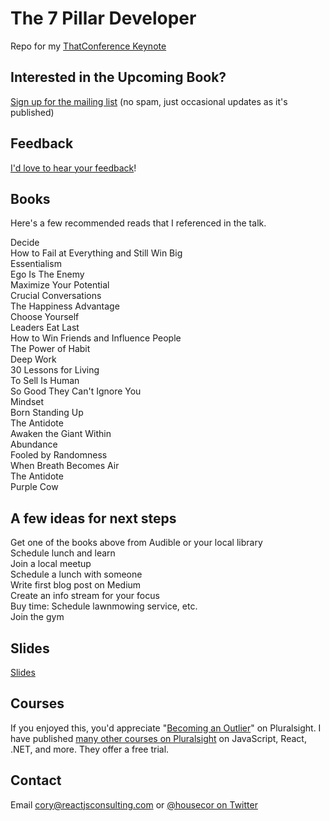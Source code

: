 # The 7 Pillar Developer

Repo for my [ThatConference Keynote](https://www.thatconference.com/Sessions/Session/12901)

## Interested in the Upcoming Book?

[Sign up for the mailing list](http://bit.ly/7pillardev) (no spam, just occasional updates as it's published)

## Feedback

[I'd love to hear your feedback](http://bit.ly/7pillardev)!

## Books

Here's a few recommended reads that I referenced in the talk.

Decide   
How to Fail at Everything and Still Win Big  
Essentialism  
Ego Is The Enemy  
Maximize Your Potential  
Crucial Conversations  
The Happiness Advantage  
Choose Yourself   
Leaders Eat Last  
How to Win Friends and Influence People  
The Power of Habit  
Deep Work  
30 Lessons for Living   
To Sell Is Human  
So Good They Can't Ignore You  
Mindset   
Born Standing Up  
The Antidote  
Awaken the Giant Within  
Abundance   
Fooled by Randomness   
When Breath Becomes Air  
The Antidote   
Purple Cow

## A few ideas for next steps

Get one of the books above from Audible or your local library  
Schedule lunch and learn  
Join a local meetup  
Schedule a lunch with someone  
Write first blog post on Medium  
Create an info stream for your focus  
Buy time: Schedule lawnmowing service, etc.  
Join the gym  

## Slides

[Slides](https://www.dropbox.com/s/g9iffkcv8rkj95q/The%207%20Pillar%20Developer.pptx?dl=0)

## Courses

If you enjoyed this, you'd appreciate "[Becoming an Outlier](https://app.pluralsight.com/library/courses/career-reboot-for-developer-mind)" on Pluralsight. I have published [many other courses on Pluralsight](https://app.pluralsight.com/profile/author/cory-house) on JavaScript, React, .NET, and more. They offer a free trial.

## Contact

Email cory@reactjsconsulting.com or [@housecor on Twitter](http://twitter.com/housecor)


